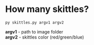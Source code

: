 # How many skittles?

<pre><code>py skittles.py argv1 argv2
</code></pre>

**argv1** - path to image folder  
**argv2** - skittles color (red/green/blue)

